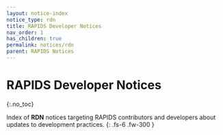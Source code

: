 ```yaml
---
layout: notice-index
notice_type: rdn
title: RAPIDS Developer Notices
nav_order: 1
has_children: true
permalink: notices/rdn
parent: RAPIDS Notices
---
```


# RAPIDS Developer Notices
{:.no_toc}

Index of **RDN** notices targeting RAPIDS contributors and developers about updates to development practices.
{: .fs-6 .fw-300 }
